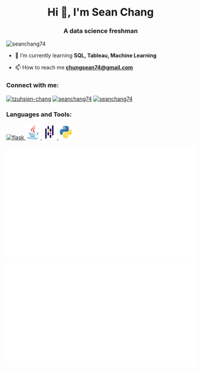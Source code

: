 <h1 align="center">Hi 👋, I'm Sean Chang</h1>
<h3 align="center">A data science freshman</h3>

<p align="left"> <img src="https://komarev.com/ghpvc/?username=seanchang74&label=Profile%20views&color=0e75b6&style=flat" alt="seanchang74" /> </p>

- 🌱 I’m currently learning **SQL, Tableau, Machine Learning**

- 📫 How to reach me **chungsean74@gmail.com**

<h3 align="left">Connect with me:</h3>
<p align="left">
<a href="https://linkedin.com/in/tzuhsien-chang" target="blank"><img align="center" src="https://raw.githubusercontent.com/rahuldkjain/github-profile-readme-generator/master/src/images/icons/Social/linked-in-alt.svg" alt="tzuhsien-chang" height="30" width="40" /></a>
<a href="https://kaggle.com/seanchang74" target="blank"><img align="center" src="https://raw.githubusercontent.com/rahuldkjain/github-profile-readme-generator/master/src/images/icons/Social/kaggle.svg" alt="seanchang74" height="30" width="40" /></a>
<a href="https://fb.com/seanchang74" target="blank"><img align="center" src="https://raw.githubusercontent.com/rahuldkjain/github-profile-readme-generator/master/src/images/icons/Social/facebook.svg" alt="seanchang74" height="30" width="40" /></a>
</p>

<h3 align="left">Languages and Tools:</h3>
<p align="left"> <a href="https://flask.palletsprojects.com/" target="_blank" rel="noreferrer"> <img src="https://www.vectorlogo.zone/logos/pocoo_flask/pocoo_flask-icon.svg" alt="flask" width="40" height="40"/> </a> <a href="https://www.java.com" target="_blank" rel="noreferrer"> <img src="https://raw.githubusercontent.com/devicons/devicon/master/icons/java/java-original.svg" alt="java" width="40" height="40"/> </a> <a href="https://pandas.pydata.org/" target="_blank" rel="noreferrer"> <img src="https://raw.githubusercontent.com/devicons/devicon/2ae2a900d2f041da66e950e4d48052658d850630/icons/pandas/pandas-original.svg" alt="pandas" width="40" height="40"/> </a> <a href="https://www.python.org" target="_blank" rel="noreferrer"> <img src="https://raw.githubusercontent.com/devicons/devicon/master/icons/python/python-original.svg" alt="python" width="40" height="40"/> </a> </p>

![](https://raw.githubusercontent.com/seanchang74/github-stats/master/generated/languages.svg#gh-dark-mode-only)
![](https://raw.githubusercontent.com/seanchang74/github-stats/master/generated/overview.svg#gh-dark-mode-only)
